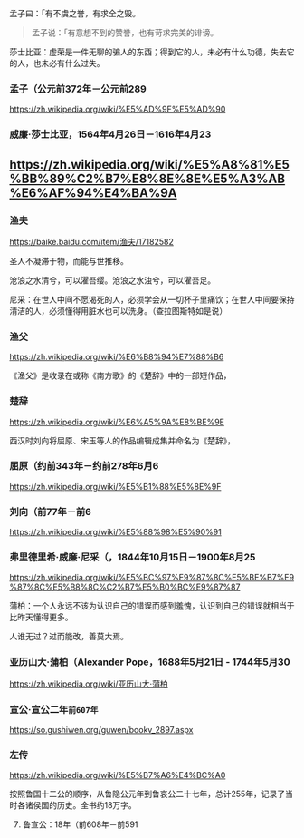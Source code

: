 孟子曰：「有不虞之誉，有求全之毁。
>孟子说：「有意想不到的赞誉，也有苛求完美的诽谤。

莎士比亚：虚荣是一件无聊的骗人的东西；得到它的人，未必有什么功德，失去它的人，也未必有什么过失。

### 孟子（公元前372年－公元前289
https://zh.wikipedia.org/wiki/%E5%AD%9F%E5%AD%90

### 威廉·莎士比亚，1564年4月26日－1616年4月23
https://zh.wikipedia.org/wiki/%E5%A8%81%E5%BB%89%C2%B7%E8%8E%8E%E5%A3%AB%E6%AF%94%E4%BA%9A
---

### 渔夫
https://baike.baidu.com/item/渔夫/17182582

圣人不凝滞于物，而能与世推移。

沧浪之水清兮，可以濯吾缨。沧浪之水浊兮，可以濯吾足。

尼采：在世人中间不愿渴死的人，必须学会从一切杯子里痛饮；在世人中间要保持清洁的人，必须懂得用脏水也可以洗身。（查拉图斯特如是说）

### 渔父
https://zh.wikipedia.org/wiki/%E6%B8%94%E7%88%B6

《渔父》是收录在或称《南方歌》的《楚辞》中的一部短作品，

### 楚辞
https://zh.wikipedia.org/wiki/%E6%A5%9A%E8%BE%9E

西汉时刘向将屈原、宋玉等人的作品编辑成集并命名为《楚辞》，

  ### 屈原（约前343年－约前278年6月6
  https://zh.wikipedia.org/wiki/%E5%B1%88%E5%8E%9F

  ### 刘向（前77年－前6
  https://zh.wikipedia.org/wiki/%E5%88%98%E5%90%91

### 弗里德里希·威廉·尼采（，1844年10月15日－1900年8月25
https://zh.wikipedia.org/wiki/%E5%BC%97%E9%87%8C%E5%BE%B7%E9%87%8C%E5%B8%8C%C2%B7%E5%B0%BC%E9%87%87

蒲柏：一个人永远不该为认识自己的错误而感到羞愧，认识到自己的错误就相当于比昨天懂得更多。

人谁无过？过而能改，善莫大焉。

### 亚历山大·蒲柏（Alexander Pope，1688年5月21日 - 1744年5月30
https://zh.wikipedia.org/wiki/亚历山大·蒲柏

### 宣公·宣公二年`前607年`
https://so.gushiwen.org/guwen/bookv_2897.aspx

### 左传
https://zh.wikipedia.org/wiki/%E5%B7%A6%E4%BC%A0

按照鲁国十二公的顺序，从鲁隐公元年到鲁哀公二十七年，总计255年，记录了当时各诸侯国的历史。全书约18万字。

7. 鲁宣公：18年（前608年－前591
